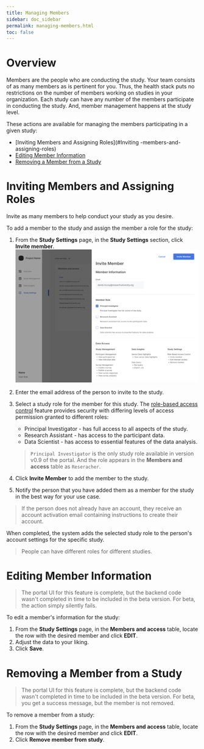 ```yaml
---
title: Managing Members
sidebar: doc_sidebar
permalink: managing-members.html
toc: false
---
```


# Overview

Members are the people who are conducting the study. Your team consists of as many members as is pertinent for you. Thus, the health stack puts no restrictions on the number of members working on studies in your organization. Each study can have any number of the members participate in conducting the study. And, member management happens at the study level.

These actions are available for managing the members participating in a given study:

- [Inviting Members and Assigning Roles](#Inviting -members-and-assigning-roles)
- [Editing Member Information](#editing-member-information)
- [Removing a Member from a Study](#removing-a-member-from-a-study)

# Inviting Members and Assigning Roles

Invite as many members to help conduct your study as you desire.

<!-- Not all members can invite other members. Refer to [study roles](role-based-access-control.md#study-roles) for details.-->

To add a member to the study and assign the member a role for the study:

1. From the **Study Settings** page, in the **Study Settings** section, click **Invite member**.
    ![inviting-team-members](../../../images/inviting-team-members.png)

2. Enter the email address of the person to invite to the study.

3. Select a study role for the member for this study. The [role-based access control](role-based-access-control.md) feature provides security with differing levels of access permission granted to different roles:

    - Principal Investigator - has full access to all aspects of the study.
    - Research Assistant - has access to the participant data.
    - Data Scientist - has access to essential features of the data analysis.

    > `Principal Investigator` is the only study role available in version v0.9 of the portal. And the role appears in the **Members and access** table as `Reseracher`.

4. Click **Invite Member** to add the member to the study.

5. Notify the person that you have added them as a member for the study in the best way for your use case.

> If the person does not already have an account, they receive an account activation email containing instructions to create their account.

When completed, the system adds the selected study role to the person's account settings for the specific study.

> People can have different roles for different studies.

# Editing Member Information

> The portal UI for this feature is complete, but the backend code wasn't completed in time to be included in the beta version. For beta, the action simply silently fails.

To edit a member's information for the study:

1. From the **Study Settings** page, in the **Members and access** table, locate the row with the desired member and click **EDIT**.
2. Adjust the data to your liking.
3. Click **Save**.

# Removing a Member from a Study

> The portal UI for this feature is complete, but the backend code wasn't completed in time to be included in the beta version. For beta, you get a success message, but the member is not removed.

To remove a member from a study:

1. From the **Study Settings** page, in the **Members and access** table, locate the row with the desired member and click **EDIT**.
2. Click **Remove member from study**.